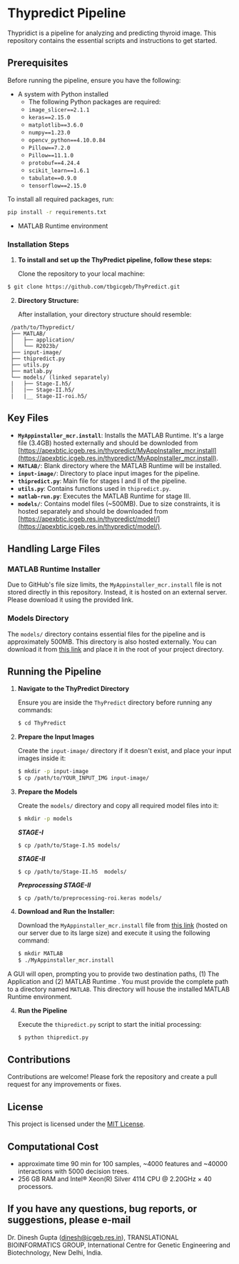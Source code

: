 # Thypredict Pipeline

Thypridict is a pipeline for analyzing and predicting thyroid image. This repository contains the essential scripts and instructions to get started.

## Prerequisites

Before running the pipeline, ensure you have the following:

- A system with Python installed
  - The following Python packages are required:
  - `image_slicer==2.1.1`
  - `keras==2.15.0`
  - `matplotlib==3.6.0`
  - `numpy==1.23.0`
  - `opencv_python==4.10.0.84`
  - `Pillow==7.2.0`
  - `Pillow==11.1.0`
  - `protobuf==4.24.4`
  - `scikit_learn==1.6.1`
  - `tabulate==0.9.0`
  - `tensorflow==2.15.0`

To install all required packages, run:

```bash
pip install -r requirements.txt
```
- MATLAB Runtime environment

### Installation Steps

1. **To install and set up the ThyPredict pipeline, follow these steps:**

    Clone the repository to your local machine:

```bash
$ git clone https://github.com/tbgicgeb/ThyPredict.git
```



2. **Directory Structure:**

   After installation, your directory structure should resemble:

  ```
   /path/to/Thypredict/
   ├── MATLAB/
   │   ├── application/
   │   └── R2023b/
   ├── input-image/
   ├── thipredict.py
   ├── utils.py
   ├── matlab.py
   └── models/ (linked separately)
   |   ├── Stage-I.h5/
   │   |── Stage-II.h5/
   |   |__ Stage-II-roi.h5/
   ```

## Key Files

- **`MyAppinstaller_mcr.install`**: Installs the MATLAB Runtime. It's a large file (3.4GB) hosted externally and should be downloded from [https://apexbtic.icgeb.res.in/thypredict/MyAppInstaller_mcr.install](https://apexbtic.icgeb.res.in/thypredict/MyAppInstaller_mcr.install).
- **`MATLAB/`**: Blank directory where the MATLAB Runtime will be installed.
- **`input-image/`**: Directory to place input images for the pipeline.
- **`thipredict.py`**: Main file for stages I and II of the pipeline.
- **`utils.py`**: Contains functions used in `thipredict.py`.
- **`matlab-run.py`**: Executes the MATLAB Runtime for stage III.
- **`models/`**: Contains model files (~500MB). Due to size constraints, it is hosted separately and should be downloaded from [https://apexbtic.icgeb.res.in/thypredict/model/](https://apexbtic.icgeb.res.in/thypredict/model/).

## Handling Large Files

### MATLAB Runtime Installer

Due to GitHub's file size limits, the `MyAppinstaller_mcr.install` file is not stored directly in this repository. Instead, it is hosted on an external server. Please download it using the provided link.

### Models Directory

The `models/` directory contains essential files for the pipeline and is approximately 500MB. This directory is also hosted externally. You can download it from [this link](#) and place it in the root of your project directory.

## Running the Pipeline
1. **Navigate to the ThyPredict Directory**

   Ensure you are inside the `ThyPredict` directory before running any commands:

   ```bash
   $ cd ThyPredict
   ```

2. **Prepare the Input Images**

   Create the `input-image/` directory if it doesn't exist, and place your input images inside it:

   ```bash
   $ mkdir -p input-image
   $ cp /path/to/YOUR_INPUT_IMG input-image/
   ```

3. **Prepare the Models**

   Create the `models/` directory and copy all required model files into it:

   ```bash
   $ mkdir -p models
   ```
   ***STAGE-I***
   ```
   $ cp /path/to/Stage-I.h5 models/
   ```
   ***STAGE-II***
   ```
   $ cp /path/to/Stage-II.h5  models/
   ```
   ***Preprocessing STAGE-II***
   ```
   $ cp /path/to/preprocessing-roi.keras models/
   ```
     
4. **Download and Run the Installer:**

   Download the `MyAppinstaller_mcr.install` file from [this link](https://apexbtic.icgeb.res.in/thypredict/MyAppInstaller_mcr.install) (hosted on our server due to its large size) and execute it using the following command:
   
   ```bash
   $ mkdir MATLAB
   $ ./MyAppinstaller_mcr.install
   ```
   
A GUI will open, prompting you to provide two destination paths, (1) The Application and (2) MATLAB Runtime . You must provide the complete path to a directory named `MATLAB`. This directory will house the installed MATLAB Runtime environment.

4. **Run the Pipeline**

   Execute the `thipredict.py` script to start the initial processing:

   ```bash
   $ python thipredict.py
   ```


## Contributions

Contributions are welcome! Please fork the repository and create a pull request for any improvements or fixes.

## License

This project is licensed under the [MIT License](LICENSE).

## Computational Cost
- approximate time  90 min for 100 samples, ~4000 features and ~40000 interactions with 5000 decision trees.
- 256 GB RAM and Intel® Xeon(R) Silver 4114 CPU @ 2.20GHz × 40 processors.

## If you have any questions, bug reports, or suggestions, please e-mail
Dr. Dinesh Gupta (dinesh@icgeb.res.in), TRANSLATIONAL BIOINFORMATICS GROUP, International Centre for Genetic Engineering and Biotechnology, New Delhi, India. 

